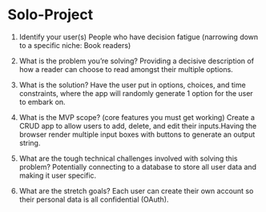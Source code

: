 # Solo-Project




1. Identify your user(s)
People who have decision fatigue (narrowing down to a specific niche: Book readers)
2. What is the problem you’re solving?
Providing a decisive description of how a reader can choose to read amongst their multiple options.
3. What is the solution?
Have the user put in options, choices, and time constraints, where the app will randomly generate 1 option for the user to embark on.


4. What is the MVP scope? (core features you must get working)
Create a CRUD app to allow users to add, delete, and edit their inputs.Having the browser render multiple input boxes with buttons to generate an output string.
5. What are the tough technical challenges involved with solving this problem?
Potentially connecting to a database to store all user data and making it user specific.
6. What are the stretch goals?
Each user can create their own account so their personal data is all confidential (OAuth).


